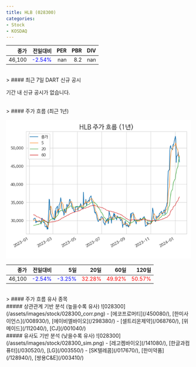 ```yaml
---
title: HLB (028300)
categories:
- Stock
- KOSDAQ
---
```


|종가|전일대비|PER|PBR|DIV|
|---:|-------:|--:|--:|--:|
|46,100|<span style="color: blue">-2.54%</span>|nan|8.2|nan|

<!-- more -->

<br>
> #### 최근 7일 DART 신규 공시

기간 내 신규 공시가 없습니다.

<br>
> #### 주가 흐름 (최근 1년)

![028300](/assets/images/stock/028300.png)

|종가|전일대비|5일|20일|60일|120일|
|---:|-------:|--:|---:|---:|----:|
|46,100|<span style="color: blue">-2.54%</span>|<span style="color: blue">-3.25%</span>|<span style="color: red">32.28%</span>|<span style="color: red">49.92%</span>|<span style="color: red">50.57%</span>|

<br>
> #### 주가 흐름 유사 종목
<br>
##### 상관관계 기반 분석 (높을수록 유사)
![028300](/assets/images/stock/028300_corr.png)
- [에코프로머티](/450080/), [한미사이언스](/008930/), [에이비엘바이오](/298380/)
- [셀트리온제약](/068760/), [위메이드](/112040/), [CJ](/001040/)

<br>
##### 유사도 기반 분석 (낮을수록 유사)
![028300](/assets/images/stock/028300_sim.png)
- [레고켐바이오](/141080/), [한글과컴퓨터](/030520/), [LG](/003550/)
- [SK텔레콤](/017670/), [한미약품](/128940/), [쌍용C&E](/003410/)
